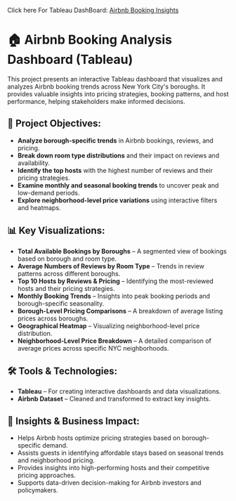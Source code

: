 Click here For Tableau DashBoard: [Airbnb Booking Insights](https://public.tableau.com/app/profile/ivan.mu6616/viz/Airbnb_17380150594670/Dashboard1)



# 🏠 Airbnb Booking Analysis Dashboard (Tableau)

This project presents an interactive Tableau dashboard that visualizes and analyzes Airbnb booking trends across New York City's boroughs. It provides valuable insights into pricing strategies, booking patterns, and host performance, helping stakeholders make informed decisions.
## 🔹 Project Objectives:

* **Analyze borough-specific trends** in Airbnb bookings, reviews, and pricing.
* **Break down room type distributions** and their impact on reviews and availability.
* **Identify the top hosts** with the highest number of reviews and their pricing strategies.
* **Examine monthly and seasonal booking trends** to uncover peak and low-demand periods.
* **Explore neighborhood-level price variations** using interactive filters and heatmaps.

## 📊 Key Visualizations:

* **Total Available Bookings by Boroughs** – A segmented view of bookings based on borough and room type.
* **Average Numbers of Reviews by Room Type** – Trends in review patterns across different boroughs.
* **Top 10 Hosts by Reviews & Pricing** – Identifying the most-reviewed hosts and their pricing strategies.
* **Monthly Booking Trends** – Insights into peak booking periods and borough-specific seasonality.
* **Borough-Level Pricing Comparisons** – A breakdown of average listing prices across boroughs.
* **Geographical Heatmap** – Visualizing neighborhood-level price distribution.
* **Neighborhood-Level Price Breakdown** – A detailed comparison of average prices across specific NYC neighborhoods.

## 🛠️ Tools & Technologies:

* **Tableau** – For creating interactive dashboards and data visualizations.
* **Airbnb Dataset** – Cleaned and transformed to extract key insights.

## 🎯 Insights & Business Impact:

* Helps Airbnb hosts optimize pricing strategies based on borough-specific demand.
* Assists guests in identifying affordable stays based on seasonal trends and neighborhood pricing.
* Provides insights into high-performing hosts and their competitive pricing approaches.
* Supports data-driven decision-making for Airbnb investors and policymakers.
